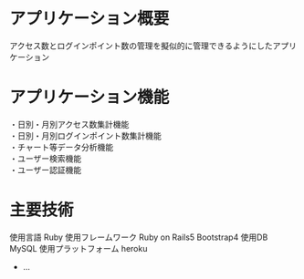 # アプリケーション概要
アクセス数とログインポイント数の管理を擬似的に管理できるようにしたアプリケーション

# アプリケーション機能
・日別・月別アクセス数集計機能  
・日別・月別ログインポイント数集計機能  
・チャート等データ分析機能  
・ユーザー検索機能  
・ユーザー認証機能  

# 主要技術
使用言語
Ruby
使用フレームワーク
Ruby on Rails5
Bootstrap4
使用DB
MySQL
使用プラットフォーム
heroku


* ...
